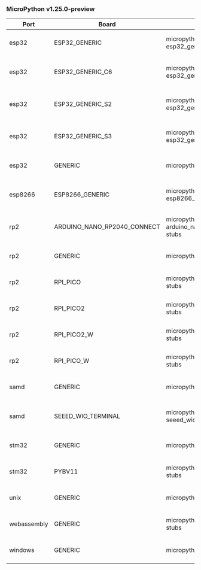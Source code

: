 
### MicroPython v1.25.0-preview

| Port | Board | Package | pip install |
|------|-------|---------| ------------|
| esp32 | ESP32_GENERIC | micropython-esp32-esp32_generic-stubs | `pip install "git+https://github.com/Josverl/micropython-stubs#subdirectory=publish/micropython-v1_25_0_preview-esp32-esp32_generic-stubs"`
| esp32 | ESP32_GENERIC_C6 | micropython-esp32-esp32_generic_c6-stubs | `pip install "git+https://github.com/Josverl/micropython-stubs#subdirectory=publish/micropython-v1_25_0_preview-esp32-esp32_generic_c6-stubs"`
| esp32 | ESP32_GENERIC_S2 | micropython-esp32-esp32_generic_s2-stubs | `pip install "git+https://github.com/Josverl/micropython-stubs#subdirectory=publish/micropython-v1_25_0_preview-esp32-esp32_generic_s2-stubs"`
| esp32 | ESP32_GENERIC_S3 | micropython-esp32-esp32_generic_s3-stubs | `pip install "git+https://github.com/Josverl/micropython-stubs#subdirectory=publish/micropython-v1_25_0_preview-esp32-esp32_generic_s3-stubs"`
| esp32 | GENERIC | micropython-esp32-stubs | `pip install "git+https://github.com/Josverl/micropython-stubs#subdirectory=publish/micropython-v1_25_0_preview-esp32-stubs"`
| esp8266 | ESP8266_GENERIC | micropython-esp8266-esp8266_generic-stubs | `pip install "git+https://github.com/Josverl/micropython-stubs#subdirectory=publish/micropython-v1_25_0_preview-esp8266-esp8266_generic-stubs"`
| rp2 | ARDUINO_NANO_RP2040_CONNECT | micropython-rp2-arduino_nano_rp2040_connect-stubs | `pip install "git+https://github.com/Josverl/micropython-stubs#subdirectory=publish/micropython-v1_25_0_preview-rp2-arduino_nano_rp2040_connect-stubs"`
| rp2 | GENERIC | micropython-rp2-stubs | `pip install "git+https://github.com/Josverl/micropython-stubs#subdirectory=publish/micropython-v1_25_0_preview-rp2-stubs"`
| rp2 | RPI_PICO | micropython-rp2-rpi_pico-stubs | `pip install "git+https://github.com/Josverl/micropython-stubs#subdirectory=publish/micropython-v1_25_0_preview-rp2-rpi_pico-stubs"`
| rp2 | RPI_PICO2 | micropython-rp2-rpi_pico2-stubs | `pip install "git+https://github.com/Josverl/micropython-stubs#subdirectory=publish/micropython-v1_25_0_preview-rp2-rpi_pico2-stubs"`
| rp2 | RPI_PICO2_W | micropython-rp2-rpi_pico2_w-stubs | `pip install "git+https://github.com/Josverl/micropython-stubs#subdirectory=publish/micropython-v1_25_0_preview-rp2-rpi_pico2_w-stubs"`
| rp2 | RPI_PICO_W | micropython-rp2-rpi_pico_w-stubs | `pip install "git+https://github.com/Josverl/micropython-stubs#subdirectory=publish/micropython-v1_25_0_preview-rp2-rpi_pico_w-stubs"`
| samd | GENERIC | micropython-samd-stubs | `pip install "git+https://github.com/Josverl/micropython-stubs#subdirectory=publish/micropython-v1_25_0_preview-samd-stubs"`
| samd | SEEED_WIO_TERMINAL | micropython-samd-seeed_wio_terminal-stubs | `pip install "git+https://github.com/Josverl/micropython-stubs#subdirectory=publish/micropython-v1_25_0_preview-samd-seeed_wio_terminal-stubs"`
| stm32 | GENERIC | micropython-stm32-stubs | `pip install "git+https://github.com/Josverl/micropython-stubs#subdirectory=publish/micropython-v1_25_0_preview-stm32-stubs"`
| stm32 | PYBV11 | micropython-stm32-pybv11-stubs | `pip install "git+https://github.com/Josverl/micropython-stubs#subdirectory=publish/micropython-v1_25_0_preview-stm32-pybv11-stubs"`
| unix | GENERIC | micropython-unix-stubs | `pip install "git+https://github.com/Josverl/micropython-stubs#subdirectory=publish/micropython-v1_25_0_preview-unix-stubs"`
| webassembly | GENERIC | micropython-webassembly-stubs | `pip install "git+https://github.com/Josverl/micropython-stubs#subdirectory=publish/micropython-v1_25_0_preview-webassembly-stubs"`
| windows | GENERIC | micropython-windows-stubs | `pip install "git+https://github.com/Josverl/micropython-stubs#subdirectory=publish/micropython-v1_25_0_preview-windows-stubs"`

